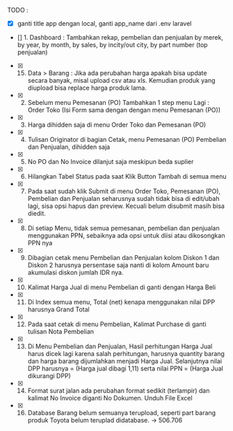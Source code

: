 TODO :

-   [x] ganti title app dengan local, ganti app_name dari .env laravel
-   [] 1. Dashboard : Tambahkan rekap, pembelian dan penjualan by merek, by year, by month, by sales, by incity/out city, by part number (top penjualan)
-   [x] 15. Data > Barang : Jika ada perubahan harga apakah bisa update secara banyak, misal upload csv atau xls. Kemudian produk yang diupload bisa replace harga produk lama.
-   [x] 2. Sebelum menu Pemesanan (PO) Tambahkan 1 step menu Lagi : Order Toko (Isi Form sama dengan dengan menu Pemesanan (PO))
-   [x] 3. Harga dihidden saja di menu Order Toko dan Pemesanan (PO)
-   [x] 4. Tulisan Originator di bagian Cetak, menu Pemesanan (PO) Pembelian dan Penjualan, dihidden saja
-   [x] 5. No PO dan No Invoice dilanjut saja meskipun beda suplier
-   [x] 6. Hilangkan Tabel Status pada saat Klik Button Tambah di semua menu
-   [x] 7. Pada saat sudah klik Submit di menu Order Toko, Pemesanan (PO), Pembelian dan Penjualan seharusnya sudah tidak bisa di edit/ubah lagi, sisa opsi hapus dan preview. Kecuali belum disubmit masih bisa diedit.
-   [x] 8. Di setiap Menu, tidak semua pemesanan, pembelian dan penjualan menggunakan PPN, sebaiknya ada opsi untuk diisi atau dikosongkan PPN nya
-   [x] 9. Dibagian cetak menu Pembelian dan Penjualan kolom Diskon 1 dan Diskon 2 harusnya persentase saja nanti di kolom Amount baru akumulasi diskon jumlah IDR nya.
-   [x] 10. Kalimat Harga Jual di menu Pembelian di ganti dengan Harga Beli
-   [x] 11. Di Index semua menu, Total (net) kenapa menggunakan nilai DPP harusnya Grand Total
-   [x] 12. Pada saat cetak di menu Pembelian, Kalimat Purchase di ganti tulisan Nota Pembelian
-   [x] 13. Di Menu Pembelian dan Penjualan, Hasil perhitungan Harga Jual harus dicek lagi karena salah perhitungan, harusnya quantity barang dan harga barang dijumlahkan menjadi Harga Jual. Selanjutnya nilai DPP harusnya = (Harga jual dibagi 1,11) serta nilai PPN = (Harga Jual dikurangi DPP)
-   [x] 14. Format surat jalan ada perubahan format sedikit (terlampir) dan kalimat No Invoice diganti No Dokumen. Unduh File Excel
-   [x] 16. Database Barang belum semuanya terupload, seperti part barang produk Toyota belum teruplad didatabase. -> 506.706

